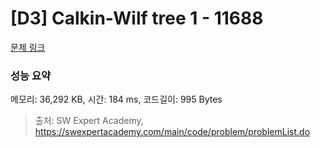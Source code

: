 # [D3] Calkin-Wilf tree 1 - 11688 

[문제 링크](https://swexpertacademy.com/main/code/problem/problemDetail.do?contestProbId=AXgZSOn6ApIDFASW) 

### 성능 요약

메모리: 36,292 KB, 시간: 184 ms, 코드길이: 995 Bytes



> 출처: SW Expert Academy, https://swexpertacademy.com/main/code/problem/problemList.do